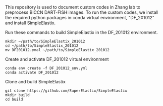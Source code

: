 This repository is used to document custom codes in Zhang lab to preprocess BICCN DART-FISH images. To run the custom codes, we install the required python packages in conda virtual environment, "DF_201012" and install SimpleElastix. 

Run these commands to build SimpleElastix in the DF_201012 environment.
```
mkdir ~/path/to/SimpleElastix_201012
cd ~/path/to/SimpleElastix_201012
mv DF201012.ymal ~/path/to/SimpleElastix_201012
```
Create and activate DF_201012 virtual environment
```
conda env create -f DF_201012_env.yml
conda activate DF_201012
```
Clone and build SimpleElastix
```
git clone https://github.com/SuperElastix/SimpleElastix
mkdir build
cd build
```
